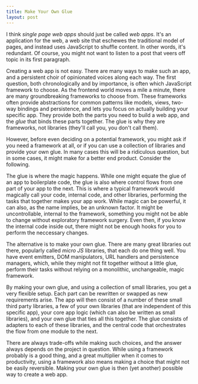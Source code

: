 ```yaml
---
title: Make Your Own Glue
layout: post
---
```


I think *single page web apps* should just be called *web apps*. It's an application for the web, a web site that eschewes the traditional model of  pages, and instead uses JavaScript to shuffle content. In other words, it's redundant. Of course, you might not want to listen to a post that veers off topic in its first paragraph.

Creating a web app is not easy. There are many ways to make such an app, and a persistent choir of opinionated voices along each way. The first question, both chronologically and by importance, is often which JavaScript framework to choose. As the frontend world moves a mile a minute, there are many groundbreaking frameworks to choose from. These frameworks often provide abstractions for common patterns like models, views, two-way bindings and persistence, and lets you focus on actually building your specific app. They provide both the parts you need to build a web app, and the *glue* that binds these parts together. The glue is why they are frameworks, not libraries (they'll call you, you don't call them).

However, before even deciding on a potential framework, you might ask if you need a framework at all, or if you can use a collection of libraries and provide your own glue. In many cases this will be a ridiculous question, but in some cases, it might make for a better end product. Consider the following.

<figure class="not-min">
    <object data="/images/glue.svg" type="image/svg+xml"></object>
</figure>

The glue is where the magic happens. While one might equate the glue of an app to boilerplate code, the glue is also where control flows from one part of your app to the next. This is where a typical framework would magically call your code, internal code, and other libraries, performing the tasks that together makes your app work. While magic can be powerful, it can also, as the name implies, be an unknown factor. It might be uncontrollable, internal to the framework, something you might not be able to change without exploratory framework surgery. Even then, if you know the internal code inside out, there might not be enough hooks for you to perform the neccessary changes.

The alternative is to make your own glue. There are many great libraries out there, popularly called *micro JS* libraries, that each do one thing well. You have event emitters, DOM manipulators, URL handlers and persistence managers, which, while they might not fit together without a little glue, perform their tasks without relying on a monolithic, unchangeable, magic framework.

By making your own glue, and using a collection of small libraries, you get a very flexible setup. Each part can be rewritten or swapped as new requirements arise. The app will then consist of a number of these small third party libraries, a few of your own libraries (that are independent of this specific app), your core app logic (which can also be written as small libraries), and your own glue that ties all this together. The glue consists of adapters to each of these libraries, and the central code that orchestrates the flow from one module to the next.

There are always trade-offs while making such choices, and the answer always depends on the project in question. While using a framework probably is a good thing, and a great multiplier when it comes to productivity, using a framework also means making a choice that might not be easily reversible.
Making your own glue is then (yet another) possible way to create a web app.
